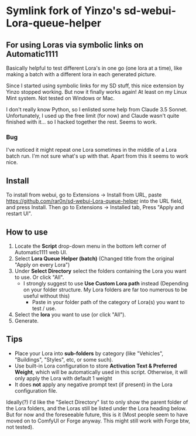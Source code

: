 # Symlink fork of Yinzo's sd-webui-Lora-queue-helper

## For using Loras via symbolic links on Automatic1111

Basically helpful to test different Lora's in one go (one lora at a time), like making a batch with a different lora in each generated picture.

Since I started using symbolic links for my SD stuff, this nice extension by Yinzo stopped working. But now it finally works again! At least on my Linux Mint system. Not tested on Windows or Mac.

I don't really know Python, so I enlisted some help from Claude 3.5 Sonnet.
Unfortunately, I used up the free limit (for now) and Claude wasn't quite finished with it... so I hacked together the rest. Seems to work.

### Bug

I've noticed it might repeat one Lora sometimes in the middle of a Lora batch run. I'm not sure what's up with that.
Apart from this it seems to work nice.

## Install
To install from webui, go to Extensions -> Install from URL, paste https://github.com/rar0n/sd-webui-Lora-queue-helper into the URL field, and press Install.
Then go to Extensions -> Installed tab, Press "Apply and restart UI".

## How to use
1. Locate the **Script** drop-down menu in the bottom left corner of Automatic1111 web UI.
2. Select **Lora Queue Helper (batch)** (Changed title from the original "Apply on every Lora")
3. Under **Select Directory** select the folders containing the Lora you want to use. Or click "All".
   + I strongly suggest to use **Use Custom Lora path** instead (Depending on your folder structure. My Lora folders are far too numerous to be useful without this)
       + Paste in your folder path of the category of Lora(s) you want to test / use.
4. Select the **lora** you want to use (or click "All").
5. Generate.

## Tips

- Place your Lora into **sub-folders** by category (like "Vehicles", "Buildings", "Styles", etc, or some such).
- Use built-in Lora configuration to store **Activation Text & Preferred Weight**, which will be automatically used in this script. Otherwise, it will only apply the Lora with default 1 weight 
- It does **not** apply any negative prompt text (if present) in the Lora configuration file.

Ideally(?) I'd like the "Select Directory" list to only show the parent folder of the Lora folders, and the Loras still be listed under the Lora heading below. But for now and the foreseeable future, this is it (Most people seem to have moved on to ComfyUI or Forge anyway. This might still work with Forge btw, not tested).
